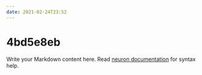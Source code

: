 ```yaml
---
date: 2021-02-24T23:52
---
```


# 4bd5e8eb

Write your Markdown content here. Read [neuron documentation](https://neuron.zettel.page/2011404.html) for syntax help.

